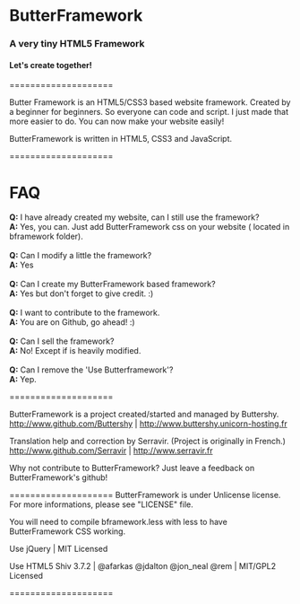 
# ButterFramework

### A very tiny HTML5 Framework

#### Let's create together!

====================

Butter Framework is an HTML5/CSS3 based website framework. Created by a beginner for beginners.
So everyone can code and script. I just made that more easier to do.
You can now make your website easily!

ButterFramework is written in HTML5, CSS3 and JavaScript.

====================
# FAQ

<strong>Q:</strong> I have already created my website, can I still use the framework?
<br>
<strong>A:</strong> Yes, you can. Just add ButterFramework css on your website ( located in bframework folder).
<br><br>
<strong>Q:</strong> Can I modify a little the framework?
<br>
<strong>A:</strong> Yes
<br><br>
<strong>Q:</strong> Can I create my ButterFramework based framework?
<br>
<strong>A:</strong> Yes but don't forget to give credit. :)
<br><br>
<strong>Q:</strong> I want to contribute to the framework.
<br>
<strong>A:</strong> You are on Github, go ahead! :) 
<br><br>
<strong>Q:</strong> Can I sell the framework?
<br>
<strong>A:</strong> No! Except if is heavily modified.
<br><br>
<strong>Q:</strong> Can I remove the 'Use Butterframework'?
<br>
<strong>A:</strong> Yep.
<br>

====================

ButterFramework is a project created/started and managed by Buttershy.<br />
http://www.github.com/Buttershy | http://www.buttershy.unicorn-hosting.fr

Translation help and correction by Serravir. (Project is originally in French.)<br />
http://www.github.com/Serravir | http://www.serravir.fr

Why not contribute to ButterFramework? Just leave a feedback on ButterFramework's github!

====================
ButterFramework is under Unlicense license. For more informations, please see "LICENSE" file.

You will need to compile bframework.less with less to have ButterFramework CSS working.

Use jQuery | MIT Licensed

Use HTML5 Shiv 3.7.2 | @afarkas @jdalton @jon_neal @rem | MIT/GPL2 Licensed

====================
